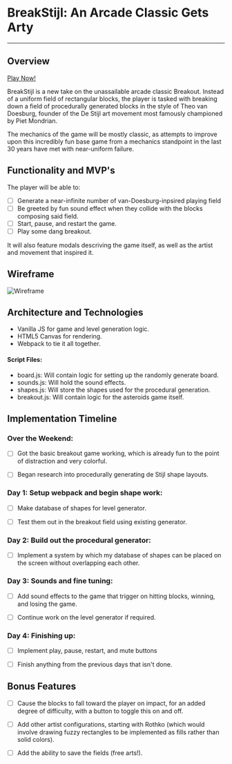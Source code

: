 # BreakStijl: An Arcade Classic Gets Arty
---

## Overview

[Play Now!](https://battjmo.github.io/BreakStijl/)

BreakStijl is a new take on the unassailable arcade classic Breakout. Instead of a uniform field of rectangular blocks, the player is tasked with breaking down a field of procedurally generated blocks in the style of Theo van Doesburg, founder of the De Stijl art movement most famously championed by Piet Mondrian.

The mechanics of the game will be mostly classic, as attempts to improve upon this incredibly fun base game from a mechanics standpoint in the last 30 years have met with near-uniform failure.

## Functionality and MVP's

The player will be able to:

- [ ] Generate a near-infinite number of van-Doesburg-inpsired playing field
- [ ] Be greeted by fun sound effect when they collide with the blocks composing said field.
- [ ] Start, pause, and restart the game.
- [ ] Play some dang breakout.

It will also feature modals descriving the game itself, as well as the artist and movement that inspired it.

## Wireframe

![Wireframe](https://github.com/Battjmo/BreakStijl/blob/master/images/breakstyle-wireframe.svg)

## Architecture and Technologies

- Vanilla JS for game and level generation logic.
- HTML5 Canvas for rendering.
- Webpack to tie it all together.

#### Script Files:

- board.js: Will contain logic for setting up the randomly generate board.
- sounds.js: Will hold the sound effects.
- shapes.js: Will store the shapes used for the procedural generation.
- breakout.js: Will contain logic for the asteroids game itself.


## Implementation Timeline

### Over the Weekend:

- [ ] Got the basic breakout game working, which is already fun to the point of distraction and very colorful.

- [ ] Began research into procedurally generating de Stijl shape layouts.

### Day 1: Setup webpack and begin shape work:

- [ ] Make database of shapes for level generator.

- [ ] Test them out in the breakout field using existing generator.

### Day 2: Build out the procedural generator:

- [ ] Implement a system by which my database of shapes can be placed on the screen without overlapping each other.

### Day 3: Sounds and fine tuning:

- [ ] Add sound effects to the game that trigger on hitting blocks, winning, and losing the game.

- [ ] Continue work on the level generator if required.

### Day 4: Finishing up:

- [ ] Implement play, pause, restart, and mute buttons
- [ ] Finish anything from the previous days that isn't done.


## Bonus Features

- [ ] Cause the blocks to fall toward the player on impact, for an added degree of difficulty, with a button to toggle this on and off.

- [ ] Add other artist configurations, starting with Rothko (which would involve drawing fuzzy rectangles to be implemented as fills rather than solid colors).

- [ ] Add the ability to save the fields (free arts!).
